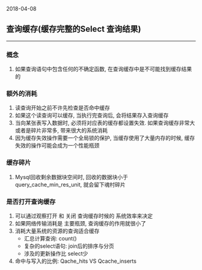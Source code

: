 2018-04-08

## 查询缓存(缓存完整的Select 查询结果)
***

### 概念
1. 如果查询语句中包含任何的不确定函数, 在查询缓存中是不可能找到缓存结果的

### 额外的消耗
1. 读查询开始之前不许先检查是否命中缓存
1. 如果这个读查询可以缓存, 当执行完查询后, 会将结果存入查询缓存
1. 当向某张表写入数据时, 必须将对应表的缓存都设置失效. 如果查询缓存非常大或者是碎片非常多, 带来很大的系统消耗
2. 因为缓存失效操作需要一个全局锁的保护, 当缓存使用了大量内存的时候, 缓存失效的操作可能会成为一个性能瓶颈

### 缓存碎片
1. Mysql回收剩余数据块空间时, 回收的数据块小于 query_cache_min_res_unit, 就会留下魂村碎片

### 是否打开查询缓存
1. 可以通过观察打开 和 关闭 查询缓存时候的 系统效率来决定
2. 如果网络传输消耗是 主要瓶颈, 查询缓存的作用就很小了
3. 消耗大量系统的资源的查询适合缓存
    - 汇总计算查询: count()
    - 复杂的select语句: join后的排序与分页
    - 涉及的更新操作比 select少
4. 命中与写入的比例: Qache_hits VS Qcache_inserts    